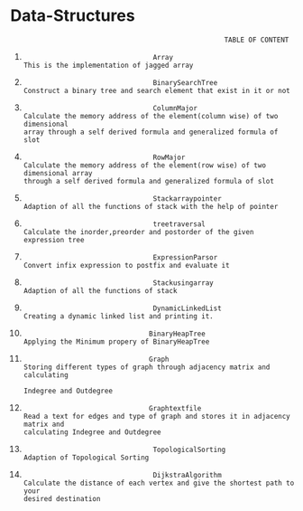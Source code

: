 # Data-Structures
                                                         TABLE OF CONTENT

 1.                                     Array                                            This is the implementation of jagged array
 2.                                     BinarySearchTree                                 Construct a binary tree and search element that exist in it or not  
 3.                                     ColumnMajor                                      Calculate the memory address of the element(column wise) of two dimensional                                                                                            array through a self derived formula and generalized formula of slot
 4.                                     RowMajor                                         Calculate the memory address of the element(row wise) of two dimensional array                                                                                          through a self derived formula and generalized formula of slot
 5.                                     Stackarraypointer                                Adaption of all the functions of stack with the help of pointer
 6.                                     treetraversal                                    Calculate the inorder,preorder and postorder of the given expression tree
 7.                                     ExpressionParsor                                 Convert infix expression to postfix and evaluate it
 8.                                     Stackusingarray                                  Adaption of all the functions of stack
 9.                                     DynamicLinkedList                                Creating a dynamic linked list and printing it.
 10.                                    BinaryHeapTree                                   Applying the Minimum propery of BinaryHeapTree
 11.                                    Graph                                            Storing different types of graph through adjacency matrix and calculating  
                                                                                         Indegree and Outdegree
 12.                                    Graphtextfile                                    Read a text for edges and type of graph and stores it in adjacency matrix and                                                                                          calculating Indegree and Outdegree
13.                                     TopologicalSorting                               Adaption of Topological Sorting
14.                                     DijkstraAlgorithm                                Calculate the distance of each vertex and give the shortest path to your                                                                                                desired destination
